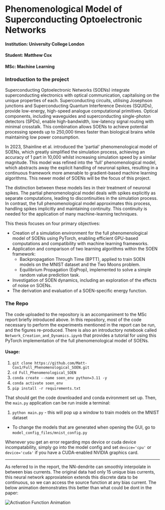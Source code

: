 # Phenomenological Model of Superconducting Optoelectronic Networks

#### **Institution**: University College London

#### **Student**: Matthew Cox

#### **MSc**: Machine Learning

### Introduction to the project

Superconducting Optoelectronic Networks (SOENs) integrate superconducting electronics with optical communication, capitalising on the unique properties of each. Superconducting circuits, utilising Josephson junctions and Superconducting Quantum Interference Devices (SQUIDs), provide low-energy, high-speed analogue computational primitives. Optical components, including waveguides and superconducting single-photon detectors (SPDs), enable high-bandwidth, low-latency signal routing with minimal crosstalk. This combination allows SOENs to achieve potential processing speeds up to 250,000 times faster than biological brains while maintaining low power consumption.

In 2023, Shainline et al. introduced the 'partial' phenomenological model of SOENs, which greatly simplified the simulation process, achieving an accuracy of 1 part in 10,000 whilst increasing simulation speed by a similar magnitude. This model was refined into the 'full' phenomenological model, which abstracts away the explicit handling of neuronal spikes, resulting in a continuous framework more amenable to gradient-based machine learning algorithms. This newer model of SOENs will be the focus of this project.

The distinction between these models lies in their treatment of neuronal spikes. The partial phenomenological model deals with spikes explicitly as separate computations, leading to discontinuities in the simulation process. In contrast, the full phenomenological model approximates this process, handling spikes implicitly and maintaining continuity. This continuity is needed for the application of many machine-learning techniques.

This thesis focuses on four primary objectives:

- Creation of a simulation environment for the full phenomenological model of SOENs using PyTorch, enabling efficient GPU-based computations and compatibility with machine learning frameworks.
- Application and comparison of two learning algorithms within the SOEN framework:
  - Backpropagation Through Time (BPTT), applied to train SOEN models on the MNIST dataset and the Two Moons problem.
  - Equilibrium Propagation (EqProp), implemented to solve a simple random value prediction task.
- Investigation of SOEN dynamics, including an exploration of the effects of noise on SOENs.
- The derivation and evaluation of a SOEN-specific energy function.


### The Repo

The code uploaded to the repository is an accompaniment to the MSc report briefly introduced above. In this repository, most of the code necessary to perform the experiments mentioned in the report can be run, and the figures re-produced. There is also an introductory notebook called `Network_Creation_and_Dynamics.ipynb` that provides a tutorial for using this PyTorch implementation of the full phenomenological model of SOENs.


#### Usage:

1. `git clone https://github.com/Matt-Cox1/Full_Phenomenological_SOEN.git`
2. `cd Full_Phenomenological_SOEN`
3. `conda create --name soen_env python=3.11 -y`
4. `conda activate soen_env`
5. `pip install -r requirements.txt`

That should get the code downloaded and conda evironment set up. Then, the `main.py` application can be run inside a terminal:

1. `python main.py` - this will pop up a window to train models on the MNIST dataset
- To change the models that are generated when opening the GUI, go to `model_config_files/mnist_config.py`

Whenever you get an error regarding mps device or cuda device incompatability, simply go into the model config and set `device='cpu'` or `device='cuda'` if you have a CUDA-enabled NVIDIA graphics card.

---

As referred to in the report, the NN-dendrite can smoothly interpolate in between bias currents. The original data had only $15$ unique bias currents, this neural network approxiateion extends this discrete data to be continuous, so we can access the source function at any bias current. The below animation demonstrates this better than what could be dont in the paper:

![Activation Function Animation](activation_function_animation.gif)
